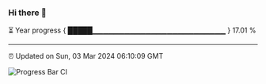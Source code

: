 ### Hi there 👋

⏳ Year progress { █████▁▁▁▁▁▁▁▁▁▁▁▁▁▁▁▁▁▁▁▁▁▁▁▁▁ } 17.01 %

---

⏰ Updated on Sun, 03 Mar 2024 06:10:09 GMT

![Progress Bar CI](https://github.com/Shyam-Makwana/GitHub-Actions-Demo/workflows/Progress%20Bar%20CI/badge.svg)
